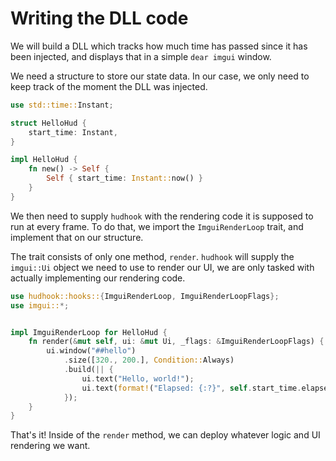 # Writing the DLL code

We will build a DLL which tracks how much time has passed since it has been injected, and displays
that in a simple `dear imgui` window.

We need a structure to store our state data. In our case, we only need to keep track of the moment
the DLL was injected.

```rust
use std::time::Instant;

struct HelloHud {
    start_time: Instant,
}

impl HelloHud {
    fn new() -> Self {
        Self { start_time: Instant::now() }
    }
}
```

We then need to supply `hudhook` with the rendering code it is supposed to run at every frame.
To do that, we import the `ImguiRenderLoop` trait, and implement that on our structure.

The trait consists of only one method, `render`. `hudhook` will supply the `imgui::Ui` object we
need to use to render our UI, we are only tasked with actually implementing our rendering code.

```rust
use hudhook::hooks::{ImguiRenderLoop, ImguiRenderLoopFlags};
use imgui::*;


impl ImguiRenderLoop for HelloHud {
    fn render(&mut self, ui: &mut Ui, _flags: &ImguiRenderLoopFlags) {
        ui.window("##hello")
            .size([320., 200.], Condition::Always)
            .build(|| {
                ui.text("Hello, world!");
                ui.text(format!("Elapsed: {:?}", self.start_time.elapsed()));
            });
    }
}
```

That's it! Inside of the `render` method, we can deploy whatever logic and UI rendering we want.
